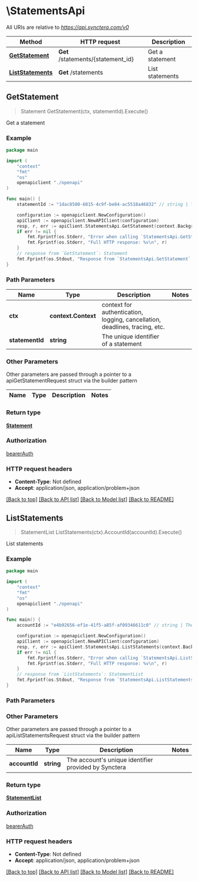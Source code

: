 # \StatementsApi

All URIs are relative to *https://api.synctera.com/v0*

Method | HTTP request | Description
------------- | ------------- | -------------
[**GetStatement**](StatementsApi.md#GetStatement) | **Get** /statements/{statement_id} | Get a statement
[**ListStatements**](StatementsApi.md#ListStatements) | **Get** /statements | List statements



## GetStatement

> Statement GetStatement(ctx, statementId).Execute()

Get a statement



### Example

```go
package main

import (
    "context"
    "fmt"
    "os"
    openapiclient "./openapi"
)

func main() {
    statementId := "1dac8580-6815-4c9f-be84-ac5518a46832" // string | The unique identifier of a statement

    configuration := openapiclient.NewConfiguration()
    apiClient := openapiclient.NewAPIClient(configuration)
    resp, r, err := apiClient.StatementsApi.GetStatement(context.Background(), statementId).Execute()
    if err != nil {
        fmt.Fprintf(os.Stderr, "Error when calling `StatementsApi.GetStatement``: %v\n", err)
        fmt.Fprintf(os.Stderr, "Full HTTP response: %v\n", r)
    }
    // response from `GetStatement`: Statement
    fmt.Fprintf(os.Stdout, "Response from `StatementsApi.GetStatement`: %v\n", resp)
}
```

### Path Parameters


Name | Type | Description  | Notes
------------- | ------------- | ------------- | -------------
**ctx** | **context.Context** | context for authentication, logging, cancellation, deadlines, tracing, etc.
**statementId** | **string** | The unique identifier of a statement | 

### Other Parameters

Other parameters are passed through a pointer to a apiGetStatementRequest struct via the builder pattern


Name | Type | Description  | Notes
------------- | ------------- | ------------- | -------------


### Return type

[**Statement**](Statement.md)

### Authorization

[bearerAuth](../README.md#bearerAuth)

### HTTP request headers

- **Content-Type**: Not defined
- **Accept**: application/json, application/problem+json

[[Back to top]](#) [[Back to API list]](../README.md#documentation-for-api-endpoints)
[[Back to Model list]](../README.md#documentation-for-models)
[[Back to README]](../README.md)


## ListStatements

> StatementList ListStatements(ctx).AccountId(accountId).Execute()

List statements



### Example

```go
package main

import (
    "context"
    "fmt"
    "os"
    openapiclient "./openapi"
)

func main() {
    accountId := "e4b92656-ef1e-41f5-a85f-af09346611c0" // string | The account's unique identifier provided by Synctera

    configuration := openapiclient.NewConfiguration()
    apiClient := openapiclient.NewAPIClient(configuration)
    resp, r, err := apiClient.StatementsApi.ListStatements(context.Background()).AccountId(accountId).Execute()
    if err != nil {
        fmt.Fprintf(os.Stderr, "Error when calling `StatementsApi.ListStatements``: %v\n", err)
        fmt.Fprintf(os.Stderr, "Full HTTP response: %v\n", r)
    }
    // response from `ListStatements`: StatementList
    fmt.Fprintf(os.Stdout, "Response from `StatementsApi.ListStatements`: %v\n", resp)
}
```

### Path Parameters



### Other Parameters

Other parameters are passed through a pointer to a apiListStatementsRequest struct via the builder pattern


Name | Type | Description  | Notes
------------- | ------------- | ------------- | -------------
 **accountId** | **string** | The account&#39;s unique identifier provided by Synctera | 

### Return type

[**StatementList**](StatementList.md)

### Authorization

[bearerAuth](../README.md#bearerAuth)

### HTTP request headers

- **Content-Type**: Not defined
- **Accept**: application/json, application/problem+json

[[Back to top]](#) [[Back to API list]](../README.md#documentation-for-api-endpoints)
[[Back to Model list]](../README.md#documentation-for-models)
[[Back to README]](../README.md)

